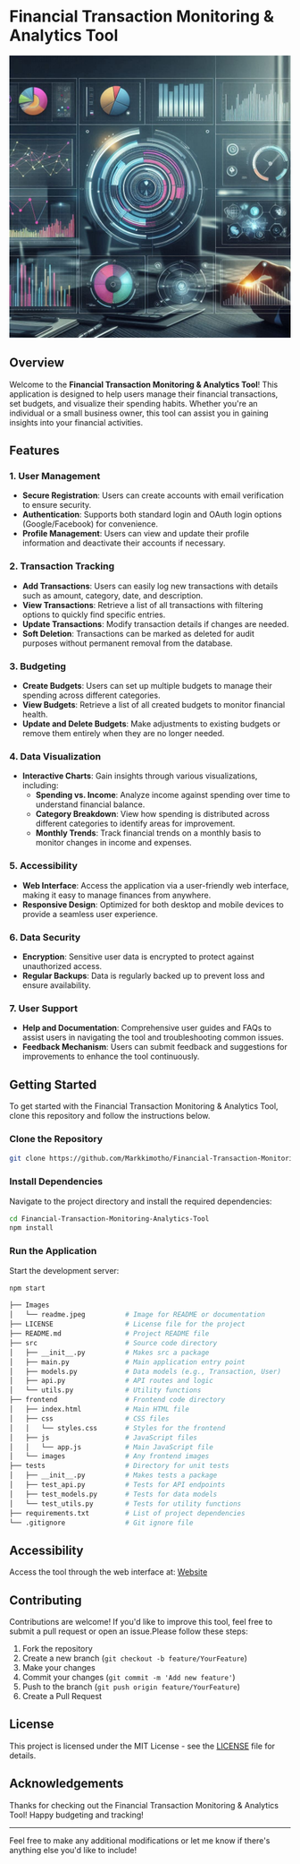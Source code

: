 # Financial Transaction Monitoring & Analytics Tool

![Logo](./images/readme.jpeg) <!-- Replace with a logo URL -->

## Overview
Welcome to the **Financial Transaction Monitoring & Analytics Tool**! This application is designed to help users manage their financial transactions, set budgets, and visualize their spending habits. Whether you're an individual or a small business owner, this tool can assist you in gaining insights into your financial activities.

## Features
### 1. User Management
- **Secure Registration**: Users can create accounts with email verification to ensure security.
- **Authentication**: Supports both standard login and OAuth login options (Google/Facebook) for convenience.
- **Profile Management**: Users can view and update their profile information and deactivate their accounts if necessary.

### 2. Transaction Tracking
- **Add Transactions**: Users can easily log new transactions with details such as amount, category, date, and description.
- **View Transactions**: Retrieve a list of all transactions with filtering options to quickly find specific entries.
- **Update Transactions**: Modify transaction details if changes are needed.
- **Soft Deletion**: Transactions can be marked as deleted for audit purposes without permanent removal from the database.

### 3. Budgeting
- **Create Budgets**: Users can set up multiple budgets to manage their spending across different categories.
- **View Budgets**: Retrieve a list of all created budgets to monitor financial health.
- **Update and Delete Budgets**: Make adjustments to existing budgets or remove them entirely when they are no longer needed.

### 4. Data Visualization
- **Interactive Charts**: Gain insights through various visualizations, including:
  - **Spending vs. Income**: Analyze income against spending over time to understand financial balance.
  - **Category Breakdown**: View how spending is distributed across different categories to identify areas for improvement.
  - **Monthly Trends**: Track financial trends on a monthly basis to monitor changes in income and expenses.

### 5. Accessibility
- **Web Interface**: Access the application via a user-friendly web interface, making it easy to manage finances from anywhere.
- **Responsive Design**: Optimized for both desktop and mobile devices to provide a seamless user experience.

### 6. Data Security
- **Encryption**: Sensitive user data is encrypted to protect against unauthorized access.
- **Regular Backups**: Data is regularly backed up to prevent loss and ensure availability.

### 7. User Support
- **Help and Documentation**: Comprehensive user guides and FAQs to assist users in navigating the tool and troubleshooting common issues.
- **Feedback Mechanism**: Users can submit feedback and suggestions for improvements to enhance the tool continuously.

## Getting Started
To get started with the Financial Transaction Monitoring & Analytics Tool, clone this repository and follow the instructions below.

### Clone the Repository
```bash
git clone https://github.com/Markkimotho/Financial-Transaction-Monitoring-Analytics-Tool.git
```

### Install Dependencies
Navigate to the project directory and install the required dependencies:

```bash
cd Financial-Transaction-Monitoring-Analytics-Tool
npm install
```

### Run the Application
Start the development server:

```bash
npm start
```

```graphql
├── Images
│   └── readme.jpeg          # Image for README or documentation
├── LICENSE                  # License file for the project
├── README.md                # Project README file
├── src                      # Source code directory
│   ├── __init__.py          # Makes src a package
│   ├── main.py              # Main application entry point
│   ├── models.py            # Data models (e.g., Transaction, User)
│   ├── api.py               # API routes and logic
│   └── utils.py             # Utility functions
├── frontend                 # Frontend code directory
│   ├── index.html           # Main HTML file
│   ├── css                  # CSS files
│   │   └── styles.css       # Styles for the frontend
│   ├── js                   # JavaScript files
│   │   └── app.js           # Main JavaScript file
│   └── images               # Any frontend images
├── tests                    # Directory for unit tests
│   ├── __init__.py          # Makes tests a package
│   ├── test_api.py          # Tests for API endpoints
│   ├── test_models.py       # Tests for data models
│   └── test_utils.py        # Tests for utility functions
├── requirements.txt         # List of project dependencies
└── .gitignore               # Git ignore file

```

## Accessibility
Access the tool through the web interface at: [Website](https://example.com
)

## Contributing
Contributions are welcome! If you'd like to improve this tool, feel free to submit a pull request or open an issue.Please follow these steps:
1. Fork the repository
2. Create a new branch (`git checkout -b feature/YourFeature`)
3. Make your changes
4. Commit your changes (`git commit -m 'Add new feature'`)
5. Push to the branch (`git push origin feature/YourFeature`)
6. Create a Pull Request


## License
This project is licensed under the MIT License - see the [LICENSE](./LICENSE) file for details.

## Acknowledgements
Thanks for checking out the Financial Transaction Monitoring & Analytics Tool! Happy budgeting and tracking!

---
Feel free to make any additional modifications or let me know if there's anything else you'd like to include!






